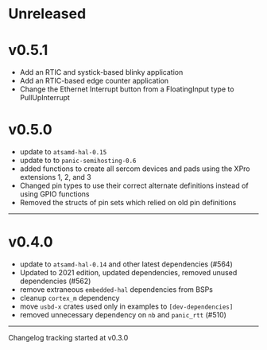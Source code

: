# Unreleased

# v0.5.1
- Add an RTIC and systick-based blinky application
- Add an RTIC-based edge counter application
- Change the Ethernet Interrupt button from a FloatingInput type to PullUpInterrupt

# v0.5.0
- update to `atsamd-hal-0.15`
- update to to `panic-semihosting-0.6`
- added functions to create all sercom devices and pads using the XPro extensions 1, 2, and 3
- Changed pin types to use their correct alternate definitions instead of using GPIO functions
- Removed the structs of pin sets which relied on old pin definitions

---

# v0.4.0

- update to `atsamd-hal-0.14` and other latest dependencies (#564)
- Updated to 2021 edition, updated dependencies, removed unused dependencies (#562)
- remove extraneous `embedded-hal` dependencies from BSPs
- cleanup `cortex_m` dependency
- move `usbd-x` crates used only in examples to `[dev-dependencies]`
- removed unnecessary dependency on `nb` and `panic_rtt` (#510)

---

Changelog tracking started at v0.3.0
